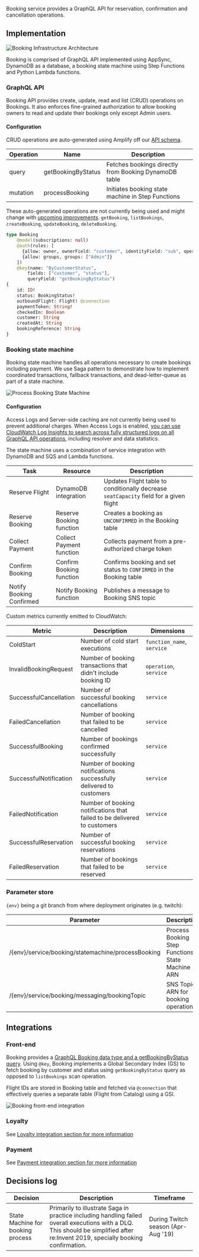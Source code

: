 
Booking service provides a GraphQL API for reservation, confirmation and cancellation operations.

## Implementation

![Booking Infrastructure Architecture](../../../media/booking-infra-architecture.png)

Booking is comprised of GraphQL API implemented using AppSync, DynamoDB as a database, a booking state machine using Step Functions and Python Lambda functions.

### GraphQL API

Booking API provides create, update, read and list (CRUD) operations on Bookings. It also enforces fine-grained authorization to allow booking owners to read and update their bookings only except Admin users.

#### Configuration

CRUD operations are auto-generated using Amplify off our [API schema](../../../amplify/backend/api/awsserverlessairline/schema.graphql).

Operation | Name | Description
------------------------------------------------- | ---------------------- | --------------------------------------------------------------------
query | getBookingByStatus | Fetches bookings directly from Booking DynamoDB table
mutation | processBooking | Initiates booking state machine in Step Functions

These auto-generated operations are not currently being used and might change with [upcoming improvements](https://github.com/aws-samples/aws-serverless-airline-booking/projects/3). `getBooking`, `listBookings`, `createBooking`, `updateBooking`, `deleteBooking`. 

	
```graphql
type Booking 
    @model(subscriptions: null) 
    @auth(rules: [
      {allow: owner, ownerField: "customer", identityField: "sub", operations: [read, update]},
      {allow: groups, groups: ["Admin"]}
    ])
    @key(name: "ByCustomerStatus", 
        fields: ["customer", "status"],
        queryField: "getBookingByStatus")
{
    id: ID!
    status: BookingStatus!
    outboundFlight: Flight! @connection
    paymentToken: String!
    checkedIn: Boolean
    customer: String
    createdAt: String
    bookingReference: String
}
```

### Booking state machine

Booking state machine handles all operations necessary to create bookings including payment. We use Saga pattern to demonstrate how to implement coordinated transactions, fallback transactions, and dead-letter-queue as part of a state machine.

![Process Booking State Machine](../../../media/booking-state-machine.png)

#### Configuration

Access Logs and Server-side caching are not currently being used to prevent additional charges. When Access Logs is enabled, [you can use CloudWatch Log Insights to search across fully structured logs on all GraphQL API operations](https://aws.amazon.com/blogs/mobile/getting-more-visibility-into-graphql-performance-with-aws-appsync-logs/), including resolver and data statistics. 

The state machine uses a combination of service integration with DynamoDB and SQS and Lambda functions. 

Task | Resource | Description
------------------------------------------------- | ---------------------- | --------------------------------------------------------------------
Reserve Flight | DynamoDB integration | Updates Flight table to conditionally decrease `seatCapacity` field for a given flight
Reserve Booking | Reserve Booking function | Creates a booking as `UNCONFIRMED` in the Booking table
Collect Payment | Collect Payment function | Collects payment from a pre-authorized charge token
Confirm Booking | Confirm Booking function | Confirms booking and set status to `CONFIRMED` in the Booking table
Notify Booking Confirmed | Notify Booking function | Publishes a message to Booking SNS topic

Custom metrics currently emitted to CloudWatch:

Metric | Description | Dimensions
------------------------------------------------- | --------------------------------------------------------------------------------- | -------------------------------------------------
ColdStart | Number of cold start executions | `function_name`, `service`
InvalidBookingRequest | Number of booking transactions that didn't include booking ID | `operation`, `service`
SuccessfulCancellation | Number of successful booking cancellations | `service`
FailedCancellation | Number of booking that failed to be cancelled  | `service`
SuccessfulBooking | Number of bookings confirmed successfully | `service` 
SuccessfulNotification | Number of booking notifications successfully delivered to customers | `service` 
FailedNotification | Number of booking notifications that failed to be delivered to customers | `service` 
SuccessfulReservation | Number of successful booking reservations | `service` 
FailedReservation | Number of bookings that failed to be reserved | `service` 

### Parameter store

`{env}` being a git branch from where deployment originates (e.g. twitch):

Parameter | Description
------------------------------------------------- | ---------------------------------------------------------------------------------
/{env}/service/booking/statemachine/processBooking | Process Booking Step Functions State Machine ARN
/{env}/service/booking/messaging/bookingTopic | SNS Topic ARN for booking operations

## Integrations

### Front-end

Booking provides a [GraphQL Booking data type and a getBookingByStatus query](../../../amplify/backend/api/awsserverlessairline/schema.graphql). Using `@key`, Booking implements a Global Secondary Index (GS) to fetch booking by customer and status using `getBookingByStatus` query as opposed to `listBookings` scan operation.

Flight IDs are stored in Booking table and fetched via `@connection` that effectively queries a separate table (Flight from Catalog) using a GSI.

![Booking front-end integration](../../../media/frontend_modules_bookings.png)

### Loyalty

See [Loyalty integration section for more information](../loyalty/README.md)

### Payment

See [Payment integration section for more information](../payment/README.md)

## Decisions log

Decision | Description | Timeframe
------------------------------------------------- | --------------------------------------------------------------------------------- | -------------------------------------------------
State Machine for booking process | Primarily to illustrate Saga in practice including handling failed overall executions with a DLQ. This should be simplified after re:Invent 2019, specially booking confirmation. | During Twitch season (Apr-Aug '19)

